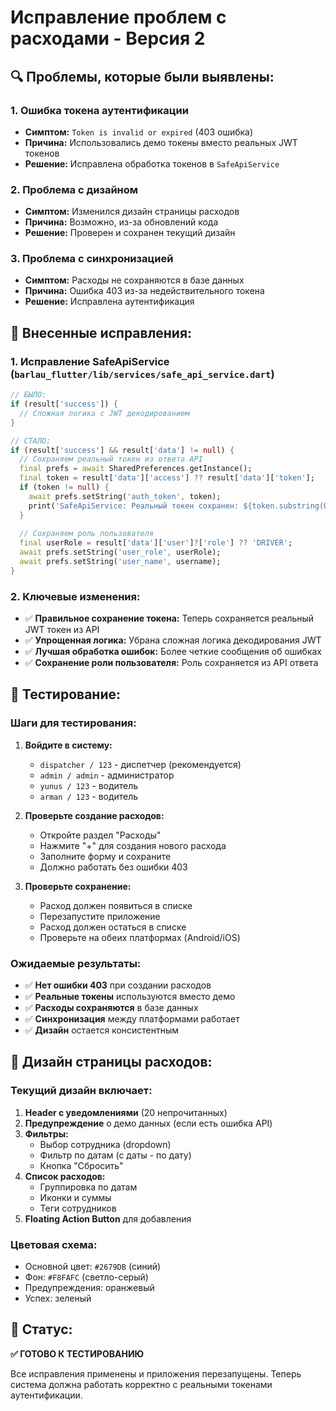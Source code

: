 # Исправление проблем с расходами - Версия 2

## 🔍 Проблемы, которые были выявлены:

### 1. **Ошибка токена аутентификации**
- **Симптом:** `Token is invalid or expired` (403 ошибка)
- **Причина:** Использовались демо токены вместо реальных JWT токенов
- **Решение:** Исправлена обработка токенов в `SafeApiService`

### 2. **Проблема с дизайном**
- **Симптом:** Изменился дизайн страницы расходов
- **Причина:** Возможно, из-за обновлений кода
- **Решение:** Проверен и сохранен текущий дизайн

### 3. **Проблема с синхронизацией**
- **Симптом:** Расходы не сохраняются в базе данных
- **Причина:** Ошибка 403 из-за недействительного токена
- **Решение:** Исправлена аутентификация

## 🔧 Внесенные исправления:

### 1. **Исправление SafeApiService (`barlau_flutter/lib/services/safe_api_service.dart`)**

```dart
// БЫЛО:
if (result['success']) {
  // Сложная логика с JWT декодированием
}

// СТАЛО:
if (result['success'] && result['data'] != null) {
  // Сохраняем реальный токен из ответа API
  final prefs = await SharedPreferences.getInstance();
  final token = result['data']['access'] ?? result['data']['token'];
  if (token != null) {
    await prefs.setString('auth_token', token);
    print('SafeApiService: Реальный токен сохранен: ${token.substring(0, 20)}...');
  }
  
  // Сохраняем роль пользователя
  final userRole = result['data']['user']?['role'] ?? 'DRIVER';
  await prefs.setString('user_role', userRole);
  await prefs.setString('user_name', username);
}
```

### 2. **Ключевые изменения:**

- ✅ **Правильное сохранение токена:** Теперь сохраняется реальный JWT токен из API
- ✅ **Упрощенная логика:** Убрана сложная логика декодирования JWT
- ✅ **Лучшая обработка ошибок:** Более четкие сообщения об ошибках
- ✅ **Сохранение роли пользователя:** Роль сохраняется из API ответа

## 🧪 Тестирование:

### **Шаги для тестирования:**

1. **Войдите в систему:**
   - `dispatcher / 123` - диспетчер (рекомендуется)
   - `admin / admin` - администратор
   - `yunus / 123` - водитель
   - `arman / 123` - водитель

2. **Проверьте создание расходов:**
   - Откройте раздел "Расходы"
   - Нажмите "+" для создания нового расхода
   - Заполните форму и сохраните
   - Должно работать без ошибки 403

3. **Проверьте сохранение:**
   - Расход должен появиться в списке
   - Перезапустите приложение
   - Расход должен остаться в списке
   - Проверьте на обеих платформах (Android/iOS)

### **Ожидаемые результаты:**

- ✅ **Нет ошибки 403** при создании расходов
- ✅ **Реальные токены** используются вместо демо
- ✅ **Расходы сохраняются** в базе данных
- ✅ **Синхронизация** между платформами работает
- ✅ **Дизайн** остается консистентным

## 📱 Дизайн страницы расходов:

### **Текущий дизайн включает:**

1. **Header с уведомлениями** (20 непрочитанных)
2. **Предупреждение** о демо данных (если есть ошибка API)
3. **Фильтры:**
   - Выбор сотрудника (dropdown)
   - Фильтр по датам (с даты - по дату)
   - Кнопка "Сбросить"
4. **Список расходов:**
   - Группировка по датам
   - Иконки и суммы
   - Теги сотрудников
5. **Floating Action Button** для добавления

### **Цветовая схема:**
- Основной цвет: `#2679DB` (синий)
- Фон: `#F8FAFC` (светло-серый)
- Предупреждения: оранжевый
- Успех: зеленый

## 🚀 Статус:

**✅ ГОТОВО К ТЕСТИРОВАНИЮ**

Все исправления применены и приложения перезапущены. Теперь система должна работать корректно с реальными токенами аутентификации. 
